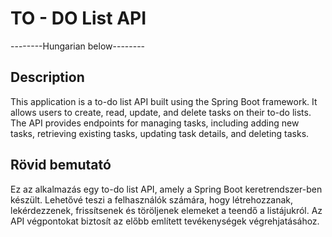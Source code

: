 # TO - DO List API

--------Hungarian below--------


## Description
This application is a to-do list API built using the Spring Boot framework. 
It allows users to create, read, update, and delete tasks on their to-do lists. 
The API provides endpoints for managing tasks, including adding new tasks, retrieving existing tasks, 
updating task details, and deleting tasks.


## Rövid bemutató
Ez az alkalmazás egy to-do list API, amely a Spring Boot keretrendszer-ben készült. 
Lehetővé teszi a felhasználók számára, hogy létrehozzanak, lekérdezzenek, frissítsenek és töröljenek elemeket a teendő a listájukról. 
Az API végpontokat biztosít az előbb említett tevékenységek végrehjatásához.
